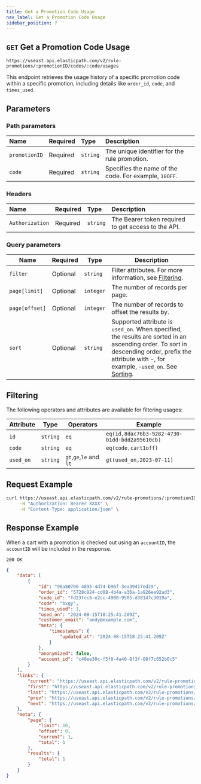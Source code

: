 ```yaml
---
title: Get a Promotion Code Usage
nav_label: Get a Promotion Code Usage
sidebar_position: 7
---
```


## `GET` Get a Promotion Code Usage

```http
https://useast.api.elasticpath.com/v2/rule-promotions/:promotionID/codes/:code/usages
```

This endpoint retrieves the usage history of a specific promotion code within a specific promotion, including details like `order_id`, `code`, and `times_used`.

## Parameters

### Path parameters

| Name | Required | Type     | Description                      |
|:-----|:---------|:---------|:---------------------------------|
| `promotionID` | Required | `string` | The unique identifier for the rule promotion. |
| `code` | Required | `string` | Specifies the name of the code. For example, `10OFF`.  |

### Headers

| Name            | Required | Type     | Description                          |
|:----------------|:---------|:---------|:-------------------------------------|
| `Authorization` | Required | `string` | The Bearer token required to get access to the API. |

### Query parameters

| Name | Required | Type     | Description                      |
| ---- | -------- | -------- | -------------------------------- |
| `filter` | Optional | `string` | Filter attributes. For more information, see [Filtering](/docs/promotions-builder/promotions-builder-codes/get-promotion-usages#filtering). |
| `page[limit]`  | Optional | `integer` | The number of records per page. |
| `page[offset]` | Optional | `integer` | The number of records to offset the results by. |
| `sort` | Optional | `string` | Supported attribute is `used_on`. When specified, the results are sorted in an ascending order. To sort in descending order, prefix the attribute with -, for example, `-used_on`. See [Sorting](/guides/Getting-Started/sorting). |

## Filtering 

The following operators and attributes are available for filtering usages:

| Attribute | Type | Operators | Example  |
| ---------| --------- | ---------------------------| -------- |
| `id` | `string` | `eq` | `eq(id,8dac76b3-9282-4730-b1dd-bdd2a95610cb)` |
| `code` | `string` | `eq` | `eq(code,cart1off)` | 
| `used_on` | `string` | `gt`,`ge`,`le` and `lt` | `gt(used_on,2023-07-11)` |

## Request Example

```bash
curl https://useast.api.elasticpath.com/v2/rule-promotions/:promotionID/codes/:code/usages \
     -H "Authorization: Bearer XXXX" \
     -H "Content-Type: application/json" \
```

## Response Example

When a cart with a promotion is checked out using an `accountID`, the `accountID` will be included in the response.

`200 OK`

```json
{
    "data": [
        {
            "id": "96a80700-4895-4d74-b96f-3ea39417ed29",
            "order_id": "5728c924-cd08-4b4a-a36a-1a926ee92ad3",
            "code_id": "fd23fcc6-e2cc-4900-9505-d38147c3019a",
            "code": "bxgy",
            "times_used": 1,
            "used_on": "2024-08-15T18:25:41.209Z",
            "customer_email": "andy@example.com",
            "meta": {
                "timestamps": {
                    "updated_at": "2024-08-15T18:25:41.209Z"
                }
            },
            "anonymized": false,
            "account_id": "c40ee30c-f5f9-4a40-8f3f-08f7c652b0c5"
        }
    ],
    "links": {
        "current": "https://useast.api.elasticpath.com/v2/rule-promotions/26067b82-a50c-462c-b3ed-1ca77aa13bd1/usages?page[offset]=0&page[limit]=10",
        "first": "https://useast.api.elasticpath.com/v2/rule-promotions/26067b82-a50c-462c-b3ed-1ca77aa13bd1/usages?page[offset]=0&page[limit]=10",
        "last": "https://useast.api.elasticpath.com/v2/rule-promotions/26067b82-a50c-462c-b3ed-1ca77aa13bd1/usages?page[offset]=0&page[limit]=10",
        "prev": "https://useast.api.elasticpath.com/v2/rule-promotions/26067b82-a50c-462c-b3ed-1ca77aa13bd1/usages?page[offset]=0&page[limit]=10",
        "next": "https://useast.api.elasticpath.com/v2/rule-promotions/26067b82-a50c-462c-b3ed-1ca77aa13bd1/usages?page[offset]=0&page[limit]=10"
    },
    "meta": {
        "page": {
            "limit": 10,
            "offset": 0,
            "current": 1,
            "total": 1
        },
        "results": {
            "total": 1
        }
    }
}
```